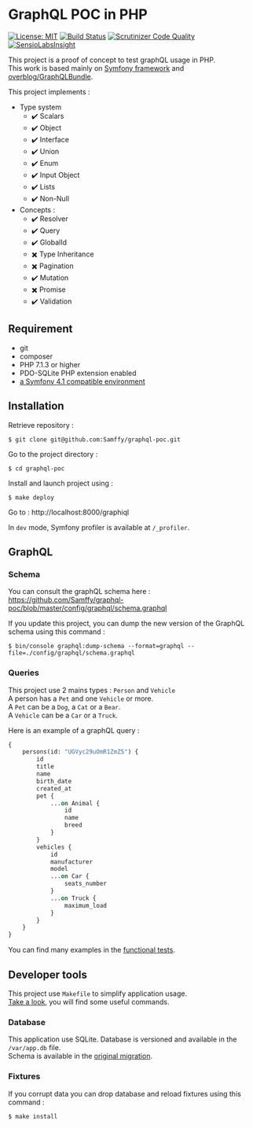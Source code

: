 # GraphQL POC in PHP

[![License: MIT](https://img.shields.io/badge/License-MIT-blue.svg)](https://opensource.org/licenses/MIT) 
[![Build Status](https://travis-ci.org/Samffy/graphql-poc.svg?branch=master)](https://travis-ci.org/Samffy/graphql-poc) 
[![Scrutinizer Code Quality](https://scrutinizer-ci.com/g/Samffy/graphql-poc/badges/quality-score.png?b=master)](https://scrutinizer-ci.com/g/Samffy/graphql-poc/?branch=master)
[![SensioLabsInsight](https://insight.sensiolabs.com/projects/10471f85-68a0-4ca6-8f22-3f8ac34dfb89/mini.png)](https://insight.sensiolabs.com/projects/10471f85-68a0-4ca6-8f22-3f8ac34dfb89)

This project is a proof of concept to test graphQL usage in PHP.  
This work is based mainly on [Symfony framework](https://github.com/symfony/symfony/tree/4.0) and [overblog/GraphQLBundle](https://github.com/overblog/GraphQLBundle/tree/0.11).

This project implements :

* Type system
    * :heavy_check_mark: Scalars
    * :heavy_check_mark: Object
    * :heavy_check_mark: Interface
    * :heavy_check_mark: Union
    * :heavy_check_mark: Enum
    * :heavy_check_mark: Input Object
    * :heavy_check_mark: Lists
    * :heavy_check_mark: Non-Null
* Concepts :
    * :heavy_check_mark: Resolver
    * :heavy_check_mark: Query
    * :heavy_check_mark: GlobalId
    * :heavy_multiplication_x: Type Inheritance
    * :heavy_multiplication_x: Pagination
    * :heavy_check_mark: Mutation
    * :heavy_multiplication_x: Promise
    * :heavy_check_mark: Validation
    
## Requirement

* git
* composer
* PHP 7.1.3 or higher
* PDO-SQLite PHP extension enabled
* [a Symfony 4.1 compatible environment](https://symfony.com/doc/current/reference/requirements.html)

## Installation

Retrieve repository : 

```
$ git clone git@github.com:Samffy/graphql-poc.git
```

Go to the project directory : 

```
$ cd graphql-poc
```

Install and launch project using : 

```
$ make deploy
```

Go to : http://localhost:8000/graphiql

In `dev` mode, Symfony profiler is available at `/_profiler`.

## GraphQL

### Schema

You can consult the graphQL schema here :  
https://github.com/Samffy/graphql-poc/blob/master/config/graphql/schema.graphql

If you update this project, you can dump the new version of the GraphQL schema using this command : 

```
$ bin/console graphql:dump-schema --format=graphql --file=./config/graphql/schema.graphql
```

### Queries

This project use 2 mains types : `Person` and `Vehicle`  
A person has a `Pet` and one `Vehicle` or more.   
A `Pet` can be a `Dog`, a `Cat` or a `Bear`.  
A `Vehicle` can be a `Car` or a `Truck`.

Here is an example of a graphQL query :

```graphql
{
    persons(id: "UGVyc29uOmR1ZmZ5") {
        id
        title
        name
        birth_date
        created_at
        pet {
            ...on Animal {
                id
                name
                breed
            }
        }
        vehicles {
            id
            manufacturer
            model
            ...on Car {
                seats_number
            }
            ...on Truck {
                maximum_load
            }
        }
    }
}
```

You can find many examples in the [functional tests](https://github.com/Samffy/graphql-poc/tree/master/tests/features/bootstrap/resources/graphql_query).

## Developer tools

This project use `Makefile` to simplify application usage.  
[Take a look](https://github.com/Samffy/graphql-poc/blob/master/Makefile), you will find some useful commands.

### Database

This application use SQLite. Database is versioned and available in the `/var/app.db` file.  
Schema is available in the [original migration](https://github.com/Samffy/graphql-poc/blob/master/src/Migrations/Version20180624103144.php). 

### Fixtures

If you corrupt data you can drop database and reload fixtures using this command : 

```
$ make install
```
